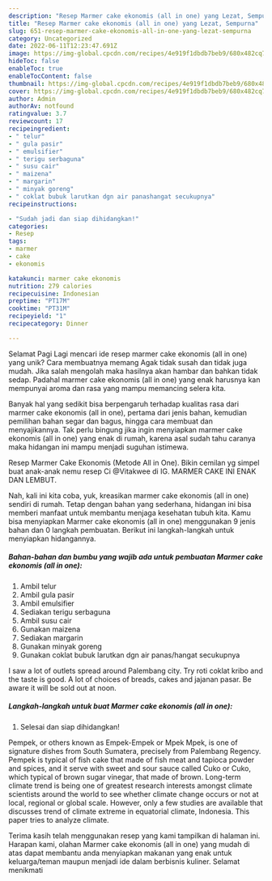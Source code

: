 ```yaml
---
description: "Resep Marmer cake ekonomis (all in one) yang Lezat, Sempurna"
title: "Resep Marmer cake ekonomis (all in one) yang Lezat, Sempurna"
slug: 651-resep-marmer-cake-ekonomis-all-in-one-yang-lezat-sempurna
category: Uncategorized
date: 2022-06-11T12:23:47.691Z
image: https://img-global.cpcdn.com/recipes/4e919f1dbdb7beb9/680x482cq70/marmer-cake-ekonomis-all-in-one-foto-resep-utama.jpg
hideToc: false
enableToc: true
enableTocContent: false
thumbnail: https://img-global.cpcdn.com/recipes/4e919f1dbdb7beb9/680x482cq70/marmer-cake-ekonomis-all-in-one-foto-resep-utama.jpg
cover: https://img-global.cpcdn.com/recipes/4e919f1dbdb7beb9/680x482cq70/marmer-cake-ekonomis-all-in-one-foto-resep-utama.jpg
author: Admin
authorAv: notfound
ratingvalue: 3.7
reviewcount: 17
recipeingredient:
- " telur"
- " gula pasir"
- " emulsifier"
- " terigu serbaguna"
- " susu cair"
- " maizena"
- " margarin"
- " minyak goreng"
- " coklat bubuk larutkan dgn air panashangat secukupnya"
recipeinstructions:

- "Sudah jadi dan siap dihidangkan!"
categories:
- Resep
tags:
- marmer
- cake
- ekonomis

katakunci: marmer cake ekonomis 
nutrition: 279 calories
recipecuisine: Indonesian
preptime: "PT17M"
cooktime: "PT31M"
recipeyield: "1"
recipecategory: Dinner

---
```



Selamat Pagi Lagi mencari ide resep marmer cake ekonomis (all in one) yang unik? Cara membuatnya memang Agak tidak susah dan tidak juga mudah. Jika salah mengolah maka hasilnya akan hambar dan bahkan tidak sedap. Padahal marmer cake ekonomis (all in one) yang enak harusnya kan mempunyai aroma dan rasa yang mampu memancing selera kita.


Banyak hal yang sedikit bisa berpengaruh terhadap kualitas rasa dari marmer cake ekonomis (all in one), pertama dari jenis bahan, kemudian pemilihan bahan segar dan bagus, hingga cara membuat dan menyajikannya. Tak perlu bingung jika ingin menyiapkan marmer cake ekonomis (all in one) yang enak di rumah, karena asal sudah tahu caranya maka hidangan ini mampu menjadi suguhan istimewa.

Resep Marmer Cake Ekonomis (Metode All in One). Bikin cemilan yg simpel buat anak-anak nemu resep Ci @Vitakwee di IG. MARMER CAKE INI ENAK DAN LEMBUT.


Nah, kali ini kita coba, yuk, kreasikan marmer cake ekonomis (all in one) sendiri di rumah. Tetap dengan bahan yang sederhana, hidangan ini bisa memberi manfaat untuk membantu menjaga kesehatan tubuh kita. Kamu bisa menyiapkan Marmer cake ekonomis (all in one) menggunakan 9 jenis bahan dan 0 langkah pembuatan. Berikut ini langkah-langkah untuk menyiapkan hidangannya.

<!--inarticleads1-->

##### Bahan-bahan dan bumbu yang wajib ada untuk pembuatan Marmer cake ekonomis (all in one):

1. Ambil  telur
1. Ambil  gula pasir
1. Ambil  emulsifier
1. Sediakan  terigu serbaguna
1. Ambil  susu cair
1. Gunakan  maizena
1. Sediakan  margarin
1. Gunakan  minyak goreng
1. Gunakan  coklat bubuk larutkan dgn air panas/hangat secukupnya


I saw a lot of outlets spread around Palembang city. Try roti coklat kribo and the taste is good. A lot of choices of breads, cakes and jajanan pasar. Be aware it will be sold out at noon. 

<!--inarticleads2-->

##### Langkah-langkah untuk buat Marmer cake ekonomis (all in one):


1. Selesai dan siap dihidangkan!

Pempek, or others known as Empek-Empek or Mpek Mpek, is one of signature dishes from South Sumatera, precisely from Palembang Regency. Pempek is typical of fish cake that made of fish meat and tapioca powder and spices, and it serve with sweet and sour sauce called Cuko or Cuko, which typical of brown sugar vinegar, that made of brown. Long-term climate trend is being one of greatest research interests amongst climate scientists around the world to see whether climate change occurs or not at local, regional or global scale. However, only a few studies are available that discusses trend of climate extreme in equatorial climate, Indonesia. This paper tries to analyze climate. 

Terima kasih telah menggunakan resep yang kami tampilkan di halaman ini. Harapan kami, olahan Marmer cake ekonomis (all in one) yang mudah di atas dapat membantu anda menyiapkan makanan yang enak untuk keluarga/teman maupun menjadi ide dalam berbisnis kuliner. Selamat menikmati
